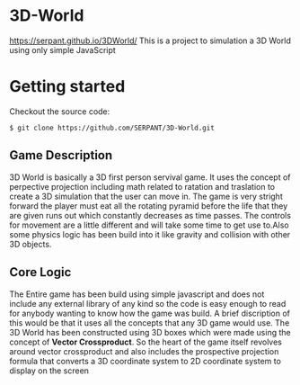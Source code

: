 # 3D-World
https://serpant.github.io/3DWorld/
This is a project to simulation a 3D World using only simple JavaScript

# Getting started

Checkout the source code:

    $ git clone https://github.com/SERPANT/3D-World.git

## Game Description

3D World is basically a 3D first person servival game. It uses the concept of perpective projection including math related to ratation and traslation to create a 3D simulation that the user can move in. The game is very stright forward the player must eat all the rotating pyramid before the life that they are given runs out which constantly decreases as time passes. The controls for movement are a little different and will take some time to get use to.Also some physics logic has been build into it like gravity and collision with other 3D objects.

## Core Logic 

The Entire game has been build using simple javascript and does not include any external library of any kind so the code is easy enough to read for anybody wanting to know how the game was build. A brief discription of this would be that it uses all the concepts that any 3D game would use. The 3D World has been constructed using 3D boxes which were made using the concept of <strong> Vector Crossproduct</strong>. So the heart of the game itself revolves around vector crossproduct and also includes the prospective projection formula that converts a 3D coordinate system to 2D coordinate system to display on the screen

